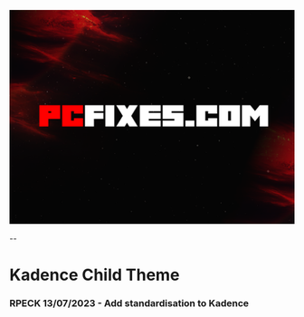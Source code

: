 ![PCFixes.com Kadence Child Theme](screenshot.png)

--

# Kadence Child Theme
### RPECK 13/07/2023 - Add standardisation to Kadence
